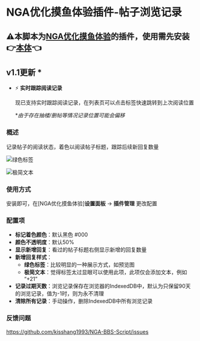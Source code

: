 # NGA优化摸鱼体验插件-帖子浏览记录

## ⚠本脚本为[NGA优化摸鱼体验](https://greasyfork.org/zh-CN/scripts/393991-nga%E4%BC%98%E5%8C%96%E6%91%B8%E9%B1%BC%E4%BD%93%E9%AA%8C)的插件，使用需先安装👉[本体](https://greasyfork.org/zh-CN/scripts/393991-nga%E4%BC%98%E5%8C%96%E6%91%B8%E9%B1%BC%E4%BD%93%E9%AA%8C)👈

## v1.1更新 *

- ⚡ **实时跟踪阅读记录**

  现已支持实时跟踪阅读记录，在列表页可以点击标签快速跳转到上次阅读位置

  **由于存在抽楼/删帖等情况记录位置可能会偏移*

### 概述

记录帖子的阅读状态，着色以阅读帖子标题，跟踪后续新回复数量

![绿色标签](https://s2.loli.net/2023/10/23/lk4GZ2oatExnCdg.png)

![极简文本](https://s2.loli.net/2023/10/23/LIXuWKxjnc5qkwH.png)

### 使用方式

安装即可，在[NGA优化摸鱼体验]**设置面板** -> **插件管理** 更改配置

### 配置项

- **标记着色颜色**：默认黑色 #000
- **颜色不透明度**：默认50%
- **显示新增回复**：看过的帖子标题右侧显示新增的回复数量
- **新增回复样式**：
  - **绿色标签**：比较明显的一种展示方式，如预览图
  - **极简文本**：觉得标签太过显眼可以使用此项，此项仅会添加文本，例如 “+21”
- **记录过期天数**：浏览记录保存在浏览器的IndexedDB中，默认为只保留90天的浏览记录，值为-1时，则为永不清理
- **清除所有记录**：手动操作，删除IndexedDB中所有浏览记录

### 反馈问题

https://github.com/kisshang1993/NGA-BBS-Script/issues
